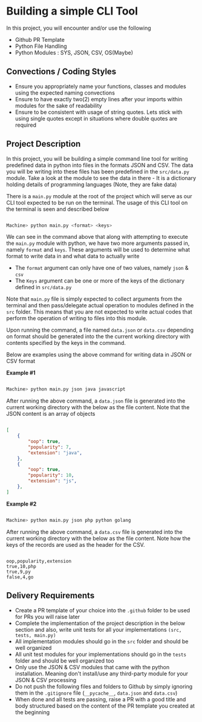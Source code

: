 # Building a simple CLI Tool

In this project, you will encounter and/or use the following
- Github PR Template
- Python File Handling
- Python Modules : SYS, JSON, CSV, OS(Maybe)

## Convections / Coding Styles

- Ensure you appropriately name your functions, classes and modules using the expected naming convections
- Ensure to have exactly two(2) empty lines after your imports within modules for the sake of readability
- Ensure to be consistent with usage of string quotes. Lets stick with using single quotes except in situations where double quotes are required

## Project Description

In this project, you will be building a simple command line tool for writing predefined data in python into files in the formats JSON and CSV. The data you will be writing into these files has been predefined in the `src/data.py` module. Take a look at the module to see the data in there - It is a dictionary holding details of programming languages (Note, they are fake data)

There is a `main.py` module at the root of the project which will serve as our CLI tool expected to be run on the terminal. The usage of this CLI tool on the terminal is seen and described below

```bash

Machine> python main.py <format> <keys>

```

We can see in the command above that along with attempting to execute the `main.py` module with python, we have two more arguments passed in, namely `format` and `keys`. These arguments will be used to determine what format to write data in and what data to actually write
- The `format` argument can only have one of two values, namely `json` & `csv`
- The `Keys` argument can be one or more of the keys of the dictionary defined in `src/data.py`

Note that `main.py` file is simply expected to collect arguments from the terminal and then pass/delegate actual operation to modules defined in the `src` folder. This means that you are not expected to write actual codes that perform the operation of writing to files into this module.

Upon running the command, a file named `data.json` or `data.csv` depending on format should be generated into the the current working directory with contents specified by the keys in the command.

Below are examples using the above command for writing data in JSON or CSV format

**Example #1**

```bash

Machine> python main.py json java javascript

```

After running the above command, a `data.json` file is generated into the current working directory with the below as the file content. Note that the JSON content is an array of objects

```json

[
    {
        "oop": true,
        "popularity": 7,
        "extension": "java",
    },
    {
        "oop": true,
        "popularity": 10,
        "extension": "js",
    },
]

```

**Example #2**

```bash

Machine> python main.py json php python golang

```

After running the above command, a `data.csv` file is generated into the current working directory with the below as the file content. Note how the keys of the records are used as the header for the CSV.

```text

oop,popularity,extension
true,10,php
true,9,py
false,4,go

```

## Delivery Requirements

- Create a PR template of your choice into the `.github` folder to be used for PRs you will raise later
- Complete the implementation of the project description in the below section and also, write unit tests for all your implementations `(src, tests, main.py)`
- All implementation modules should go in the `src` folder and should be well organized
- All unit test modules for your implementations should go in the `tests` folder and should be well organized too
- Only use the JSON & CSV modules that came with the python installation. Meaning don't install/use any third-party module for your JSON & CSV processing
- Do not push the following files and folders to Github by simply ignoring them in the `.gitignore` file (`__pycache__`, `data.json` and `data.csv`)
- When done and all tests are passing, raise a PR with a good title and body structured based on the content of the PR template you created at the beginning
